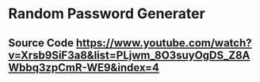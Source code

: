 # Random Password Generater
## Source Code https://www.youtube.com/watch?v=Xrsb9SiF3a8&list=PLjwm_8O3suyOgDS_Z8AWbbq3zpCmR-WE9&index=4